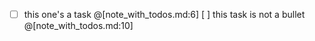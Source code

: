 * [ ] this one's a task @[note_with_todos.md:6]
[ ] this task is not a bullet @[note_with_todos.md:10]
